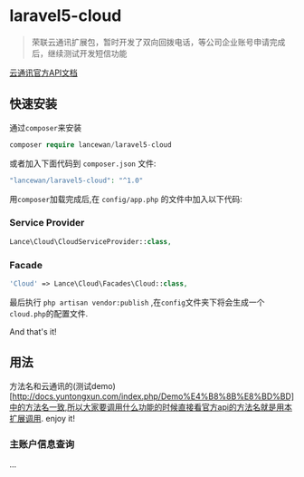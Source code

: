 # laravel5-cloud

>荣联云通讯扩展包，暂时开发了双向回拨电话，等公司企业账号申请完成后，继续测试开发短信功能

[云通讯官方API文档](http://docs.yuntongxun.com/index.php/%E9%A6%96%E9%A1%B5)

## 快速安装

通过`composer`来安装

```php
composer require lancewan/laravel5-cloud
```

或者加入下面代码到 `composer.json` 文件:

```php
"lancewan/laravel5-cloud": "^1.0"
```
用`composer`加载完成后,在 `config/app.php` 的文件中加入以下代码:

### Service Provider
```php
Lance\Cloud\CloudServiceProvider::class,
```

### Facade
```php
'Cloud'	=> Lance\Cloud\Facades\Cloud::class,
```

最后执行 `php artisan vendor:publish` ,在`config`文件夹下将会生成一个`cloud.php`的配置文件.

And that's it! 

## 用法
方法名和云通讯的(测试demo)[http://docs.yuntongxun.com/index.php/Demo%E4%B8%8B%E8%BD%BD]中的方法名一致,所以大家要调用什么功能的时候直接看官方api的方法名就是用本扩展调用. enjoy it!
### 主账户信息查询
...